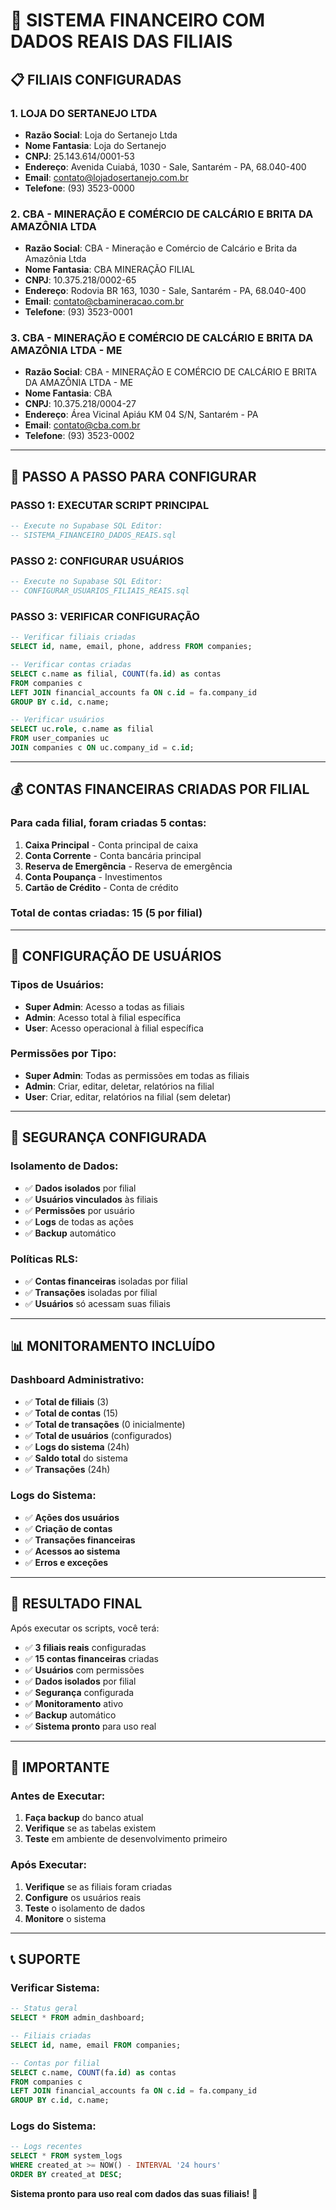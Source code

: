 # 🏢 SISTEMA FINANCEIRO COM DADOS REAIS DAS FILIAIS

## 📋 **FILIAIS CONFIGURADAS**

### **1. LOJA DO SERTANEJO LTDA**
- **Razão Social**: Loja do Sertanejo Ltda
- **Nome Fantasia**: Loja do Sertanejo
- **CNPJ**: 25.143.614/0001-53
- **Endereço**: Avenida Cuiabá, 1030 - Sale, Santarém - PA, 68.040-400
- **Email**: contato@lojadosertanejo.com.br
- **Telefone**: (93) 3523-0000

### **2. CBA - MINERAÇÃO E COMÉRCIO DE CALCÁRIO E BRITA DA AMAZÔNIA LTDA**
- **Razão Social**: CBA - Mineração e Comércio de Calcário e Brita da Amazônia Ltda
- **Nome Fantasia**: CBA MINERAÇÃO FILIAL
- **CNPJ**: 10.375.218/0002-65
- **Endereço**: Rodovia BR 163, 1030 - Sale, Santarém - PA, 68.040-400
- **Email**: contato@cbamineracao.com.br
- **Telefone**: (93) 3523-0001

### **3. CBA - MINERAÇÃO E COMÉRCIO DE CALCÁRIO E BRITA DA AMAZÔNIA LTDA - ME**
- **Razão Social**: CBA - MINERAÇÃO E COMÉRCIO DE CALCÁRIO E BRITA DA AMAZÔNIA LTDA - ME
- **Nome Fantasia**: CBA
- **CNPJ**: 10.375.218/0004-27
- **Endereço**: Área Vicinal Apiáu KM 04 S/N, Santarém - PA
- **Email**: contato@cba.com.br
- **Telefone**: (93) 3523-0002

---

## 🚀 **PASSO A PASSO PARA CONFIGURAR**

### **PASSO 1: EXECUTAR SCRIPT PRINCIPAL**
```sql
-- Execute no Supabase SQL Editor:
-- SISTEMA_FINANCEIRO_DADOS_REAIS.sql
```

### **PASSO 2: CONFIGURAR USUÁRIOS**
```sql
-- Execute no Supabase SQL Editor:
-- CONFIGURAR_USUARIOS_FILIAIS_REAIS.sql
```

### **PASSO 3: VERIFICAR CONFIGURAÇÃO**
```sql
-- Verificar filiais criadas
SELECT id, name, email, phone, address FROM companies;

-- Verificar contas criadas
SELECT c.name as filial, COUNT(fa.id) as contas 
FROM companies c 
LEFT JOIN financial_accounts fa ON c.id = fa.company_id 
GROUP BY c.id, c.name;

-- Verificar usuários
SELECT uc.role, c.name as filial 
FROM user_companies uc 
JOIN companies c ON uc.company_id = c.id;
```

---

## 💰 **CONTAS FINANCEIRAS CRIADAS POR FILIAL**

### **Para cada filial, foram criadas 5 contas:**
1. **Caixa Principal** - Conta principal de caixa
2. **Conta Corrente** - Conta bancária principal
3. **Reserva de Emergência** - Reserva de emergência
4. **Conta Poupança** - Investimentos
5. **Cartão de Crédito** - Conta de crédito

### **Total de contas criadas: 15 (5 por filial)**

---

## 👥 **CONFIGURAÇÃO DE USUÁRIOS**

### **Tipos de Usuários:**
- **Super Admin**: Acesso a todas as filiais
- **Admin**: Acesso total à filial específica
- **User**: Acesso operacional à filial específica

### **Permissões por Tipo:**
- **Super Admin**: Todas as permissões em todas as filiais
- **Admin**: Criar, editar, deletar, relatórios na filial
- **User**: Criar, editar, relatórios na filial (sem deletar)

---

## 🔐 **SEGURANÇA CONFIGURADA**

### **Isolamento de Dados:**
- ✅ **Dados isolados** por filial
- ✅ **Usuários vinculados** às filiais
- ✅ **Permissões** por usuário
- ✅ **Logs** de todas as ações
- ✅ **Backup** automático

### **Políticas RLS:**
- ✅ **Contas financeiras** isoladas por filial
- ✅ **Transações** isoladas por filial
- ✅ **Usuários** só acessam suas filiais

---

## 📊 **MONITORAMENTO INCLUÍDO**

### **Dashboard Administrativo:**
- ✅ **Total de filiais** (3)
- ✅ **Total de contas** (15)
- ✅ **Total de transações** (0 inicialmente)
- ✅ **Total de usuários** (configurados)
- ✅ **Logs do sistema** (24h)
- ✅ **Saldo total** do sistema
- ✅ **Transações** (24h)

### **Logs do Sistema:**
- ✅ **Ações dos usuários**
- ✅ **Criação de contas**
- ✅ **Transações financeiras**
- ✅ **Acessos ao sistema**
- ✅ **Erros e exceções**

---

## 🎯 **RESULTADO FINAL**

Após executar os scripts, você terá:

- ✅ **3 filiais reais** configuradas
- ✅ **15 contas financeiras** criadas
- ✅ **Usuários** com permissões
- ✅ **Dados isolados** por filial
- ✅ **Segurança** configurada
- ✅ **Monitoramento** ativo
- ✅ **Backup** automático
- ✅ **Sistema pronto** para uso real

---

## 🚨 **IMPORTANTE**

### **Antes de Executar:**
1. **Faça backup** do banco atual
2. **Verifique** se as tabelas existem
3. **Teste** em ambiente de desenvolvimento primeiro

### **Após Executar:**
1. **Verifique** se as filiais foram criadas
2. **Configure** os usuários reais
3. **Teste** o isolamento de dados
4. **Monitore** o sistema

---

## 📞 **SUPORTE**

### **Verificar Sistema:**
```sql
-- Status geral
SELECT * FROM admin_dashboard;

-- Filiais criadas
SELECT id, name, email FROM companies;

-- Contas por filial
SELECT c.name, COUNT(fa.id) as contas 
FROM companies c 
LEFT JOIN financial_accounts fa ON c.id = fa.company_id 
GROUP BY c.id, c.name;
```

### **Logs do Sistema:**
```sql
-- Logs recentes
SELECT * FROM system_logs 
WHERE created_at >= NOW() - INTERVAL '24 hours'
ORDER BY created_at DESC;
```

**Sistema pronto para uso real com dados das suas filiais!** 🎉
